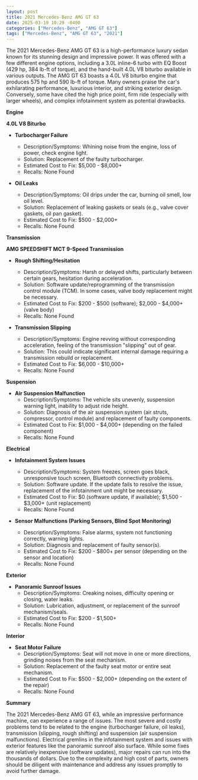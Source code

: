 ```yaml
---
layout: post
title: 2021 Mercedes-Benz AMG GT 63
date: 2025-03-19 10:29 -0400
categories: ["Mercedes-Benz", "AMG GT 63"]
tags: ["Mercedes-Benz", "AMG GT 63", "2021"]
---
```

The 2021 Mercedes-Benz AMG GT 63 is a high-performance luxury sedan known for its stunning design and impressive power. It was offered with a few different engine options, including a 3.0L inline-6 turbo with EQ Boost (429 hp, 384 lb-ft of torque), and the hand-built 4.0L V8 biturbo available in various outputs. The AMG GT 63 boasts a 4.0L V8 biturbo engine that produces 575 hp and 590 lb-ft of torque. Many owners praise the car's exhilarating performance, luxurious interior, and striking exterior design. Conversely, some have cited the high price point, firm ride (especially with larger wheels), and complex infotainment system as potential drawbacks.

**Engine**

**4.0L V8 Biturbo**

*   **Turbocharger Failure**
    *   Description/Symptoms: Whining noise from the engine, loss of power, check engine light.
    *   Solution: Replacement of the faulty turbocharger.
    *   Estimated Cost to Fix: $5,000 - $8,000+
    *   Recalls: None Found

*   **Oil Leaks**
    *   Description/Symptoms: Oil drips under the car, burning oil smell, low oil level.
    *   Solution: Replacement of leaking gaskets or seals (e.g., valve cover gaskets, oil pan gasket).
    *   Estimated Cost to Fix: $500 - $2,000+
    *   Recalls: None Found

**Transmission**

**AMG SPEEDSHIFT MCT 9-Speed Transmission**

*   **Rough Shifting/Hesitation**
    *   Description/Symptoms: Harsh or delayed shifts, particularly between certain gears, hesitation during acceleration.
    *   Solution: Software update/reprogramming of the transmission control module (TCM). In some cases, valve body replacement might be necessary.
    *   Estimated Cost to Fix: $200 - $500 (software); $2,000 - $4,000+ (valve body)
    *   Recalls: None Found

*   **Transmission Slipping**
    *   Description/Symptoms: Engine revving without corresponding acceleration, feeling of the transmission "slipping" out of gear.
    *   Solution: This could indicate significant internal damage requiring a transmission rebuild or replacement.
    *   Estimated Cost to Fix: $6,000 - $10,000+
    *   Recalls: None Found

**Suspension**

*   **Air Suspension Malfunction**
    *   Description/Symptoms: The vehicle sits unevenly, suspension warning light, inability to adjust ride height.
    *   Solution: Diagnosis of the air suspension system (air struts, compressor, control module) and replacement of faulty components.
    *   Estimated Cost to Fix: $1,000 - $4,000+ (depending on the failed component)
    *   Recalls: None Found

**Electrical**

*   **Infotainment System Issues**
    *   Description/Symptoms: System freezes, screen goes black, unresponsive touch screen, Bluetooth connectivity problems.
    *   Solution: Software update. If the update fails to resolve the issue, replacement of the infotainment unit might be necessary.
    *   Estimated Cost to Fix: $0 (software update, if available); $1,500 - $3,000+ (unit replacement)
    *   Recalls: None Found

*   **Sensor Malfunctions (Parking Sensors, Blind Spot Monitoring)**
    *   Description/Symptoms: False alarms, system not functioning correctly, warning lights.
    *   Solution: Diagnosis and replacement of faulty sensor(s).
    *   Estimated Cost to Fix: $200 - $800+ per sensor (depending on the sensor and location)
    *   Recalls: None Found

**Exterior**

*   **Panoramic Sunroof Issues**
    *   Description/Symptoms: Creaking noises, difficulty opening or closing, water leaks.
    *   Solution: Lubrication, adjustment, or replacement of the sunroof mechanism/seals.
    *   Estimated Cost to Fix: $200 - $1,500+
    *   Recalls: None Found

**Interior**

*   **Seat Motor Failure**
    *   Description/Symptoms: Seat will not move in one or more directions, grinding noises from the seat mechanism.
    *   Solution: Replacement of the faulty seat motor or entire seat mechanism.
    *   Estimated Cost to Fix: $500 - $2,000+ (depending on the extent of the repair)
    *   Recalls: None Found

**Summary**

The 2021 Mercedes-Benz AMG GT 63, while an impressive performance machine, can experience a range of issues. The most severe and costly problems tend to be related to the engine (turbocharger failure, oil leaks), transmission (slipping, rough shifting) and suspension (air suspension malfunctions). Electrical gremlins in the infotainment system and issues with exterior features like the panoramic sunroof also surface. While some fixes are relatively inexpensive (software updates), major repairs can run into the thousands of dollars. Due to the complexity and high cost of parts, owners should be diligent with maintenance and address any issues promptly to avoid further damage.

